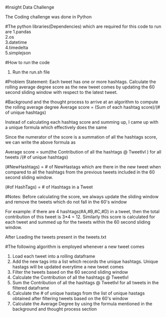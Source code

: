 #Insight Data Challenge

The Coding challenge was done in Python

#The python libraries(Dependencies) which are required for this code to run are
1.pandas  
2.os  
3.datetime  
4.timedelta  
5.simplejson  

#How to run the code

1. Run the run.sh file

#Problem Statement:
Each tweet has one or more hashtags. Calculate the rolling average degree score as the new tweet comes by updating the 60 second sliding window with respect to the latest tweet.

#Background and the thought process to arrive at an algorithm to compute the rolling average degree
Average score = (Sum of each hashtag score)/(# of unique hashtags)

Instead of calculating each hashtag score and summing up, I came up with a unique formula which effectively does the same

Since the numerator of the score is a summation of all the hashtags score, we can write the above formula as

Average score = sum(the Contribution of all the hashtags @ Tweetlvl ) for all tweets /(# of unique hashtags)

(#NewHashtags) = # of NewHastags which are there in the new tweet when compared to all the hashtags from the previous tweets included in the 60 second sliding window.

(#of HashTags) = # of Hashtags in a Tweet

#Notes:
Before calculating the score, we always update the sliding window and remove the tweets which do not fall in the 60's window

For example: if there are 4 hashtags(#A,#B,#C,#D) in a tweet, then the total contribution of this tweet is 3*4 = 12. 
Similarly this score is calculated for each tweet and summed up for the tweets within the 60 second sliding window.


After Loading the tweets present in the tweets.txt

#The following algorithm is employed whenever a new tweet comes

1. Load each tweet into a rolling dataframe
2. Add the new tags into a list which records the unique hashtags. Unique hastags will be updated everytime a new tweet comes
2. Filter the tweets based on the 60 second sliding window
3. Calculate the Contribution of all the hashtags @ Tweetlvl 
4. Sum the Contribution of all the hashtags @ Tweetlvl for all tweets in the filtered dataframe
5. Calculate the # of unique hastags from the list of unique hastags obtained after filtering tweets based on the 60's window
6. Calculate the Average Degree by using the formula mentioned in the background and thought process section



